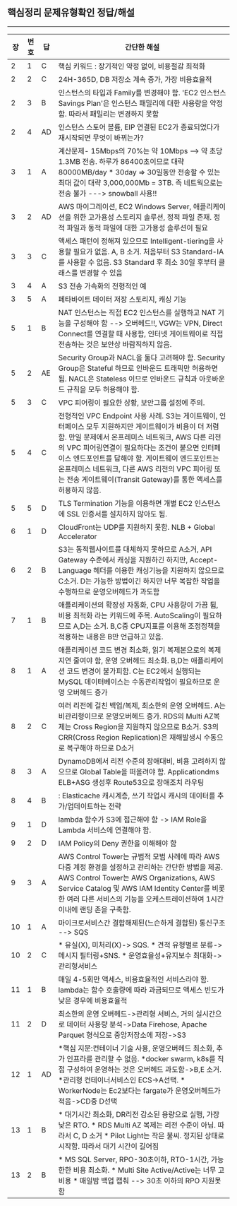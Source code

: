 
## 핵심정리 문제유형확인 정답/해설
---

| 장 | 번호  | 답 | 간단한 해설 |
| ------ | --- | ---- | ---- |
| 2 | 1 | C | 핵심 키워드 : 장기적인 약정 없이, 비용절감 최적화  |
| 2 | 2 | C | 24H-365D, DB 저장소 계속 증가, 가장 비용효율적 |
| 2 | 3 | B | 인스턴스의 타입과 Family를 변경해야 함. 'EC2 인스턴스 Savings Plan'은 인스턴스 패밀리에 대한 사용량을 약정함. 따라서 패밀리는 변경하지 못함 |
| 2 | 4 | AD | 인스턴스 스토어 볼륨, EIP 연결된 EC2가 종료되었다가 재시작되면 무엇이 바뀌는가?  |
| 3 | 1 | A | 계산문제- 15Mbps의 70%는 약 10Mbps --> 약 초당 1.3MB 전송. 하루가 86400초이므로 대략 80000MB/day * 30day => 30일동안 전송할 수 있는 최대 값이 대략 3,000,000Mb = 3TB. 즉 네트웍으로는 전송 불가 ---> snowball 사용!! |
| 3 | 2 | AD | AWS 마이그레이션, EC2 Windows Server, 애플리케이션을 위한 고가용성 스토리지 솔루션, 정적 파일 존재. 정적 파일과 동적 파일에 대한 고가용성 솔루션이 필요 |
| 3 | 3 | C | 액세스 패턴이 정해져 있으므로 Intelligent-tiering을 사용할 필요가 없음. A, B 소거. 처음부터 S3 Standard-IA를 사용할 수 없음. S3 Standard 후 최소 30일 후부터 클래스를 변경할 수 있음 |
| 3 | 4 | A | S3 전송 가속화의 전형적인 예 |
| 3 | 5 | A | 페타바이트 데이터 저장 스토리지, 캐싱 기능 |
| 5 | 1 | B | NAT 인스턴스는 직접 EC2 인스턴스를 실행하고 NAT 기능을 구성해야 함 --> 오버헤드!!, VGW는 VPN, Direct Connect를 연결할 때 사용함, 인터넷 게이트웨이로 직접 전송하는 것은 보안상 바람직하지 않음. |
| 5 | 2 | AE  | Security Group과 NACL을 둘다 고려해야 함. Security Group은 Stateful 하므로 인바운드 트래픽만 허용하면 됨. NACL은 Stateless 이므로 인바운드 규칙과 아웃바운드 규칙을 모두 허용해야 함.  |
| 5 | 3 | C | VPC 피어링이 필요한 상황, 보안그룹 설정에 주의.  |
| 5 | 4 | C | 전형적인 VPC Endpoint 사용 사례. S3는 게이트웨이, 인터페이스  모두 지원하지만 게이트웨이가 비용이 더 저렴함. 만일 문제에서 온프레미스 네트워크, AWS 다른 리전의 VPC 피어링연결이 필요하다는 조건이 붙으면 인터페이스 엔드포인트를 답해야 함. 게이트웨이 엔드포인트는  온프레미스 네트워크, 다른 AWS 리전의  VPC 피어링  또는 전송 게이트웨이(Transit Gateway)를 통한 액세스를 허용하지 않음. |
| 5 | 5 | D | TLS Termination 기능을 이용하면 개별 EC2 인스턴스에 SSL 인증서를 설치하지 않아도 됨. |
| 6 | 1 | D | CloudFront는 UDP를 지원하지 못함. NLB + Global Accelerator |
| 6 | 2 | B | S3는 동적웹사이트를 대체하지 못하므로 A소거, API Gateway 수준에서 캐싱을 지원하긴 하지만, Accept-Language 헤더를 이용한 캐싱기능을 지원하지 않으므로 C소거. D는 가능한 방법이긴 하지만 너무 복잡한 작업을 수행하므로 운영오버헤드가 과도함 |
| 7 | 1 | B | 애플리케이션의 확장성 자동화, CPU 사용량이 가끔 튐, 비용 최적화 라는 키워드에 주목. AutoScaling이 필요하므로 A,D는 소거. B,C중 CPU지표를 이용해 조정정책을 적용하는 내용은 B만 언급하고 있음. |
| 8 | 1 | A | 애플리케이션 코드 변경 최소화, 읽기 복제본으로의 복제 지연  줄여야 함, 운영 오버헤드 최소화. B,D는 애플리케이션 코드 변경이 불가피함. C는 EC2에서 실행되는 MySQL 데이터베이스는 수동관리작업이 필요하므로 운영 오버헤드 증가 |
| 8 | 2 | C | 여러 리전에 걸친 백업/복제, 최소한의 운영 오버헤드. A는 비관리형이므로 운영오버헤드 증가. RDS의 Multi AZ복제는 Cross Region을 지원하지 않으므로 B소거. S3의 CRR(Cross Region Replication)은 재해발생시 수동으로 복구해야 하므로 D소거 |
| 8 | 3 | A | DynamoDB에서 리전 수준의 장애대비, 비용 고려하지 않으므로 Global Table을 떠올려야 함. Applicationdms ELB+ASG 생성후 Route53으로 장애조치 라우팅 |
| 8 | 4 | B | : Elasticache 캐시계층, 쓰기 작업시 캐시의 데이터를 추가/업데이트하는 전략 |
| 9 | 1 | D | lambda 함수가 S3에 접근해야 함 -> IAM Role을 Lambda 서비스에 연결해야 함. |
| 9 | 2 | D | IAM Policy의 Deny 권한을 이해해야 함 |
| 9 | 3 | A | AWS Control Tower는 규범적 모범 사례에 따라 AWS 다중 계정 환경을 설정하고 관리하는 간단한 방법을 제공. AWS Control Tower는 AWS Organizations, AWS Service Catalog 및 AWS IAM Identity Center를 비롯한 여러 다른 서비스의 기능을 오케스트레이션하여 1시간 이내에 랜딩 존을 구축함. |
| 10 | 1 | A | 마이크로서비스간 결합해제된(느슨하게 결합된) 통신구조 --> SQS |
| 10 | 2 | C | * 유실(X), 미처리(X)-> SQS. * 견적 유형별로 분류->메시지 필터링+SNS. * 운영효율성+유지보수 최대화->관리형서비스 |
| 11 | 1 | B | 매일 4-5회만 액세스, 비용효율적인 서비스라야 함. lambda는 함수 호출량에 따라 과금되므로 액세스 빈도가 낮은 경우에 비용효율적 |
| 11 | 2 | D | 최소한의 운영 오버헤드->관리형 서비스, 거의 실시간으로 데이터 사용량 분석->Data Firehose, Apache Parquet 형식으로 중앙저장소에 저장->S3
| 12 | 1 | AD | *핵심 지문:컨테이너 기술 사용, 운영오버헤드 최소화, 추가 인프라를 관리할 수 없음. *docker swarm, k8s를 직접 구성하여 운영하는 것은 오버헤드 과도함->B,E 소거. *관리형 컨테이너서비스인 ECS->A선택. * WorkerNode는 Ec2보다는 fargate가 운영오버헤드가 적음->CD중 D선택 |
| 13 | 1 | B | * 대기시간 최소화, DR리전 감소된 용량으로 실행, 가장 낮은 RTO. * RDS Multi AZ 복제는 리전 수준이 아님. 따라서 C, D 소거 * Pilot  Light는 작은 불씨. 정지된 상태로 시작함. 따라서 대기 시간이 길어짐 |
| 13 | 2 | B | * MS SQL Server, RPO-30초이하, RTO-1시간, 가능한한 비용 최소화. * Multi Site Active/Active는 너무 고비용 * 매일밤 백업 캡춰  --> 30초 이하의 RPO 지원못함 |



